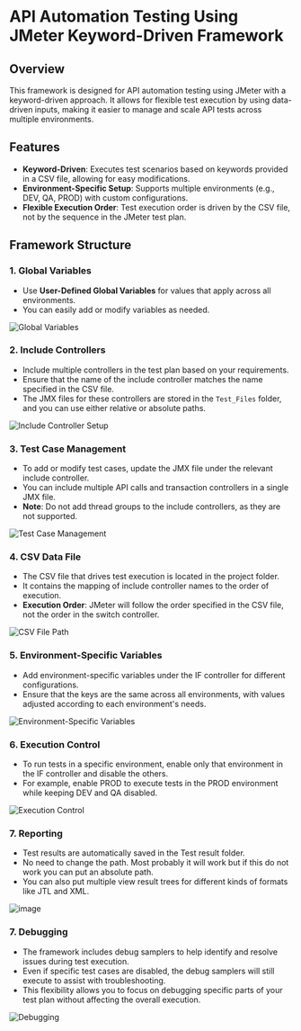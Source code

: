 # API Automation Testing Using JMeter Keyword-Driven Framework

## Overview
This framework is designed for API automation testing using JMeter with a keyword-driven approach. It allows for flexible test execution by using data-driven inputs, making it easier to manage and scale API tests across multiple environments.

## Features
- **Keyword-Driven**: Executes test scenarios based on keywords provided in a CSV file, allowing for easy modifications.
- **Environment-Specific Setup**: Supports multiple environments (e.g., DEV, QA, PROD) with custom configurations.
- **Flexible Execution Order**: Test execution order is driven by the CSV file, not by the sequence in the JMeter test plan.

## Framework Structure

### 1. Global Variables
- Use **User-Defined Global Variables** for values that apply across all environments.
- You can easily add or modify variables as needed.

![Global Variables](https://github.com/user-attachments/assets/db9041c0-4e88-462d-81b1-17fc0c99d3e8)

### 2. Include Controllers
- Include multiple controllers in the test plan based on your requirements.
- Ensure that the name of the include controller matches the name specified in the CSV file.
- The JMX files for these controllers are stored in the `Test_Files` folder, and you can use either relative or absolute paths.

![Include Controller Setup](https://github.com/user-attachments/assets/dd852191-f15f-4cd9-a832-d09089e8df2c)

### 3. Test Case Management
- To add or modify test cases, update the JMX file under the relevant include controller.
- You can include multiple API calls and transaction controllers in a single JMX file.
- **Note**: Do not add thread groups to the include controllers, as they are not supported.

![Test Case Management](https://github.com/user-attachments/assets/f7c0866b-d1be-44f1-8fca-06d6c9e7c799)

### 4. CSV Data File
- The CSV file that drives test execution is located in the project folder.
- It contains the mapping of include controller names to the order of execution.
- **Execution Order**: JMeter will follow the order specified in the CSV file, not the order in the switch controller.

![CSV File Path](https://github.com/user-attachments/assets/d84d3217-8540-4b09-883c-c73c8041a955)

### 5. Environment-Specific Variables
- Add environment-specific variables under the IF controller for different configurations.
- Ensure that the keys are the same across all environments, with values adjusted according to each environment's needs.

![Environment-Specific Variables](https://github.com/user-attachments/assets/a6301af2-0311-429c-9f8e-41333b398ec4)

### 6. Execution Control
- To run tests in a specific environment, enable only that environment in the IF controller and disable the others.
- For example, enable PROD to execute tests in the PROD environment while keeping DEV and QA disabled.

![Execution Control](https://github.com/user-attachments/assets/249f1002-fce7-4db3-bb58-df90d2b8d8ba)

### 7. Reporting
- Test results are automatically saved in the Test result folder.
- No need to change the path. Most probably it will work but if this do not work you can put an absolute path.
- You can also put multiple view result trees for different kinds of formats like JTL and XML.

![image](https://github.com/user-attachments/assets/249f1002-fce7-4db3-bb58-df90d2b8d8ba)

### 7. Debugging
- The framework includes debug samplers to help identify and resolve issues during test execution.
- Even if specific test cases are disabled, the debug samplers will still execute to assist with troubleshooting.
- This flexibility allows you to focus on debugging specific parts of your test plan without affecting the overall execution.

![Debugging](https://github.com/user-attachments/assets/a8578c84-0c0f-4856-a8c4-86eef7dc8208)




